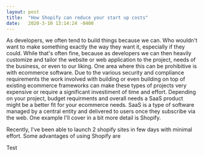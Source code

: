 ```yaml
---
layout: post
title:  "How Shopify can reduce your start up costs"
date:   2020-3-10 13:14:24 -0400
---
```


As developers, we often tend to build things because we can. Who wouldn't want to make something exactly the way they want it, especially if they could. While that's often fine, because as developers we can then heavily customize and tailor the website or web application to the project, needs of the business, or even to our liking. One area where this can be prohibitive is with ecommerce software. Due to the various security and compliance requirements the work involved with building or even building on top of existing ecommerce frameworks can make these types of projects very expensive or require a significant investiment of time and effort. Depending on your project, budget requirments and overall needs a SaaS product might be a better fit for your ecommerce needs. SaaS is a type of software managed by a central entity and delivered to users once they subscribe via the web. One example I'll cover in a bit more detail is Shopify.

Recently, I've been able to launch 2 shopify sites in few days with minimal effort. Some advantages of using Shopify are

Test

